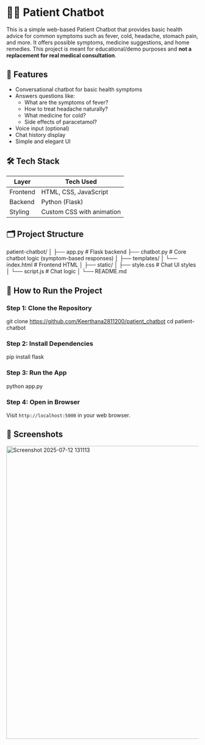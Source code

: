 # 👩‍⚕️ Patient Chatbot

This is a simple web-based Patient Chatbot that provides basic health advice for common symptoms such as fever, cold, headache, stomach pain, and more. It offers possible symptoms, medicine suggestions, and home remedies. This project is meant for educational/demo purposes and **not a replacement for real medical consultation**.



## 🌟 Features

- Conversational chatbot for basic health symptoms
- Answers questions like:
  - What are the symptoms of fever?
  - How to treat headache naturally?
  - What medicine for cold?
  - Side effects of paracetamol?
- Voice input (optional)
- Chat history display
- Simple and elegant UI


## 🛠️ Tech Stack

| Layer       | Tech Used              |
|------------|------------------------|
| Frontend   | HTML, CSS, JavaScript  |
| Backend    | Python (Flask)         |
| Styling    | Custom CSS with animation |




## 🗂️ Project Structure



patient-chatbot/
│
├── app.py                 # Flask backend
├── chatbot.py             # Core chatbot logic (symptom-based responses)
│
├── templates/
│   └── index.html         # Frontend HTML
│
├── static/
│   ├── style.css          # Chat UI styles
│   └── script.js          # Chat logic
│
└── README.md


## 🚀 How to Run the Project

### Step 1: Clone the Repository

git clone https://github.com/Keerthana2811200/patient_chatbot
cd patient-chatbot


### Step 2: Install Dependencies


pip install flask


### Step 3: Run the App


python app.py


### Step 4: Open in Browser

Visit `http://localhost:5000` in your web browser.



## 🔗 Screenshots

<img width="1365" height="767" alt="Screenshot 2025-07-12 131113" src="https://github.com/user-attachments/assets/fd25b5f1-e51d-4aa5-86d4-443f566417cd" />






